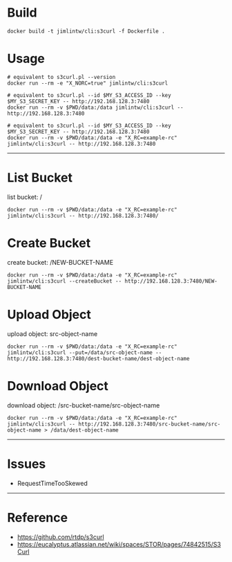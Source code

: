 # Build

```
docker build -t jimlintw/cli:s3curl -f Dockerfile .
```

# Usage

```
# equivalent to s3curl.pl --version
docker run --rm -e "X_NORC=true" jimlintw/cli:s3curl

# equivalent to s3curl.pl --id $MY_S3_ACCESS_ID --key $MY_S3_SECRET_KEY -- http://192.168.128.3:7480
docker run --rm -v $PWD/data:/data jimlintw/cli:s3curl -- http://192.168.128.3:7480

# equivalent to s3curl.pl --id $MY_S3_ACCESS_ID --key $MY_S3_SECRET_KEY -- http://192.168.128.3:7480
docker run --rm -v $PWD/data:/data -e "X_RC=example-rc" jimlintw/cli:s3curl -- http://192.168.128.3:7480
```

---

# List Bucket

list bucket: /

```
docker run --rm -v $PWD/data:/data -e "X_RC=example-rc" jimlintw/cli:s3curl -- http://192.168.128.3:7480/
```

# Create Bucket

create bucket: /NEW-BUCKET-NAME

```
docker run --rm -v $PWD/data:/data -e "X_RC=example-rc" jimlintw/cli:s3curl --createBucket -- http://192.168.128.3:7480/NEW-BUCKET-NAME
```

# Upload Object

upload object: src-object-name

```
docker run --rm -v $PWD/data:/data -e "X_RC=example-rc" jimlintw/cli:s3curl --put=/data/src-object-name -- http://192.168.128.3:7480/dest-bucket-name/dest-object-name
```

# Download Object

download object: /src-bucket-name/src-object-name

```
docker run --rm -v $PWD/data:/data -e "X_RC=example-rc" jimlintw/cli:s3curl -- http://192.168.128.3:7480/src-bucket-name/src-object-name > /data/dest-object-name
```

---

# Issues

* RequestTimeTooSkewed

---

# Reference

* https://github.com/rtdp/s3curl
* https://eucalyptus.atlassian.net/wiki/spaces/STOR/pages/74842515/S3Curl
